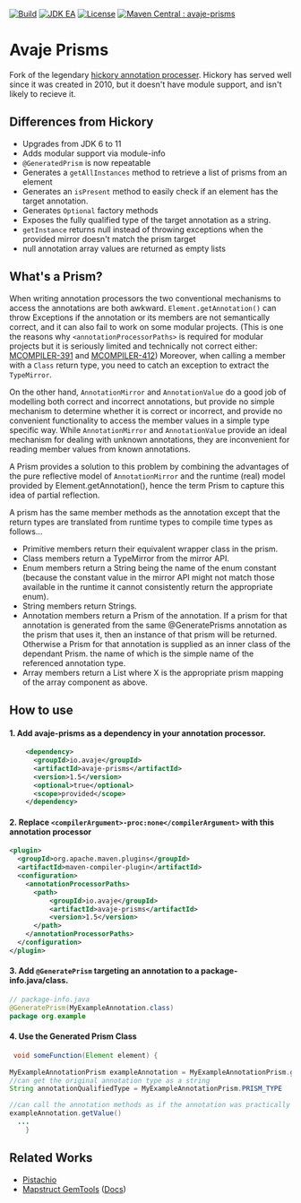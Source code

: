 [![Build](https://github.com/avaje/avaje-prisms/actions/workflows/build.yml/badge.svg)](https://github.com/avaje/avaje-prisms/actions/workflows/build.yml)
[![JDK EA](https://github.com/avaje/avaje-prisms/actions/workflows/jdk-ea.yml/badge.svg)](https://github.com/avaje/avaje-prisms/actions/workflows/jdk-ea.yml)
[![License](https://img.shields.io/badge/License-Apache%202.0-blue.svg)](https://github.com/avaje/avaje-prisms/blob/master/LICENSE)
[![Maven Central : avaje-prisms](https://maven-badges.herokuapp.com/maven-central/io.avaje/avaje-prisms/badge.svg)](https://maven-badges.herokuapp.com/maven-central/io.avaje/avaje-prisms)

# Avaje Prisms

Fork of the legendary [hickory annotation processer](https://javadoc.io/static/com.jolira/hickory/1.0.0/net/java/dev/hickory/prism/package-summary.html). Hickory has served well since it was created in 2010, but it doesn't have module support, and isn't likely to recieve it. 

## Differences from Hickory

- Upgrades from JDK 6 to 11
- Adds modular support via module-info
- `@GeneratedPrism` is now repeatable
- Generates a `getAllInstances` method to retrieve a list of prisms from an element
- Generates an `isPresent` method to easily check if an element has the target annotation.
- Generates `Optional` factory methods  
- Exposes the fully qualified type of the target annotation as a string.
- `getInstance` returns null instead of throwing exceptions when the provided mirror doesn't match the prism target
- null annotation array values are returned as empty lists

## What's a Prism?

When writing annotation processors the two conventional mechanisms to access the annotations are both awkward. `Element.getAnnotation()` can throw Exceptions if the annotation or its members are not semantically correct, and it can also fail to work on some modular projects. (This is one the reasons why `<annotationProcessorPaths>` is required for modular projects but it is seriously limited and technically not correct either: [MCOMPILER-391](https://issues.apache.org/jira/browse/MCOMPILER-391) and [MCOMPILER-412](https://issues.apache.org/jira/browse/MCOMPILER-412)) Moreover, when calling a member with a `Class` return type, you need to catch an exception to extract the `TypeMirror`.

On the other hand, `AnnotationMirror` and `AnnotationValue` do a good job of modelling both correct and incorrect annotations, but provide no simple mechanism to determine whether it is correct or incorrect, and provide no convenient functionality to access the member values in a simple type specific way. While `AnnotationMirror` and `AnnotationValue` provide an ideal mechanism for dealing with unknown annotations, they are inconvenient for reading member values from known annotations.

A Prism provides a solution to this problem by combining the advantages of the pure reflective model of `AnnotationMirror` and the runtime (real) model provided by Element.getAnnotation(), hence the term Prism to capture this idea of partial reflection.

A prism has the same member methods as the annotation except that the return types are translated from runtime types to compile time types as follows...

- Primitive members return their equivalent wrapper class in the prism.
- Class members return a TypeMirror from the mirror API.
- Enum members return a String being the name of the enum constant (because the constant value in the mirror API might not match those available in the runtime it cannot consistently return the appropriate enum).
- String members return Strings.
- Annotation members return a Prism of the annotation. If a prism for that annotation is generated from the same @GeneratePrisms annotation as the prism that uses it, then an instance of that prism will be returned. Otherwise a Prism for that annotation is supplied as an inner class of the dependant Prism. the name of which is the simple name of the referenced annotation type.
- Array members return a List<X> where X is the appropriate prism mapping of the array component as above.

## How to use

#### 1. Add avaje-prisms as a dependency in your annotation processor.
```xml
    <dependency>
      <groupId>io.avaje</groupId>
      <artifactId>avaje-prisms</artifactId>
      <version>1.5</version>
      <optional>true</optional>
      <scope>provided</scope>
    </dependency>
```

#### 2. Replace `<compilerArgument>-proc:none</compilerArgument>` with this annotation processor

```xml
<plugin>
  <groupId>org.apache.maven.plugins</groupId>
  <artifactId>maven-compiler-plugin</artifactId>
  <configuration> 
    <annotationProcessorPaths>
      <path>
          <groupId>io.avaje</groupId>
          <artifactId>avaje-prisms</artifactId>
          <version>1.5</version>
      </path>
    </annotationProcessorPaths>
  </configuration>
</plugin>
```

#### 3. Add `@GeneratePrism` targeting an annotation to a package-info.java/class.

```java
// package-info.java
@GeneratePrism(MyExampleAnnotation.class)
package org.example
```

#### 4. Use the Generated Prism Class

```java
 void someFunction(Element element) {
    
MyExampleAnnotationPrism exampleAnnotation = MyExampleAnnotationPrism.getInstanceOn(element);
//can get the original annotation type as a string
String annotationQualifiedType = MyExampleAnnotationPrism.PRISM_TYPE

//can call the annotation methods as if the annotation was practically present on the classpath.
exampleAnnotation.getValue()
  ...
    }
```

## Related Works
- [Pistachio](https://github.com/jstachio/pistachio)
- [Mapstruct GemTools](https://github.com/mapstruct/tools-gem) ([Docs](https://mapstruct.org/news/2020-02-03-announcing-gem-tools/))
